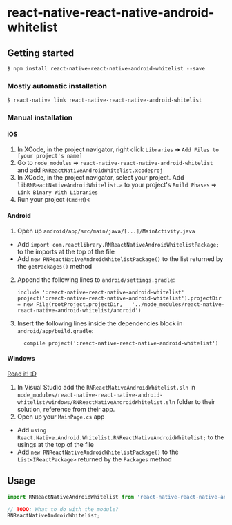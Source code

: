 
# react-native-react-native-android-whitelist

## Getting started

`$ npm install react-native-react-native-android-whitelist --save`

### Mostly automatic installation

`$ react-native link react-native-react-native-android-whitelist`

### Manual installation


#### iOS

1. In XCode, in the project navigator, right click `Libraries` ➜ `Add Files to [your project's name]`
2. Go to `node_modules` ➜ `react-native-react-native-android-whitelist` and add `RNReactNativeAndroidWhitelist.xcodeproj`
3. In XCode, in the project navigator, select your project. Add `libRNReactNativeAndroidWhitelist.a` to your project's `Build Phases` ➜ `Link Binary With Libraries`
4. Run your project (`Cmd+R`)<

#### Android

1. Open up `android/app/src/main/java/[...]/MainActivity.java`
  - Add `import com.reactlibrary.RNReactNativeAndroidWhitelistPackage;` to the imports at the top of the file
  - Add `new RNReactNativeAndroidWhitelistPackage()` to the list returned by the `getPackages()` method
2. Append the following lines to `android/settings.gradle`:
  	```
  	include ':react-native-react-native-android-whitelist'
  	project(':react-native-react-native-android-whitelist').projectDir = new File(rootProject.projectDir, 	'../node_modules/react-native-react-native-android-whitelist/android')
  	```
3. Insert the following lines inside the dependencies block in `android/app/build.gradle`:
  	```
      compile project(':react-native-react-native-android-whitelist')
  	```

#### Windows
[Read it! :D](https://github.com/ReactWindows/react-native)

1. In Visual Studio add the `RNReactNativeAndroidWhitelist.sln` in `node_modules/react-native-react-native-android-whitelist/windows/RNReactNativeAndroidWhitelist.sln` folder to their solution, reference from their app.
2. Open up your `MainPage.cs` app
  - Add `using React.Native.Android.Whitelist.RNReactNativeAndroidWhitelist;` to the usings at the top of the file
  - Add `new RNReactNativeAndroidWhitelistPackage()` to the `List<IReactPackage>` returned by the `Packages` method


## Usage
```javascript
import RNReactNativeAndroidWhitelist from 'react-native-react-native-android-whitelist';

// TODO: What to do with the module?
RNReactNativeAndroidWhitelist;
```
  